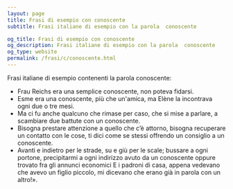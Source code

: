 ```yaml
---
layout: page
title: Frasi di esempio con conoscente 
subtitle: Frasi italiane di esempio con la parola  conoscente

og_title: Frasi di esempio con conoscente 
og_description: Frasi italiane di esempio con la parola  conoscente
og_type: website
permalink: /frasi/c/conoscente.html
---
```


Frasi italiane di esempio contenenti la parola conoscente:


- Frau Reichs era una semplice conoscente, non poteva fidarsi.
- Esme era una conoscente, più che un'amica, ma Elène la incontrava ogni due o tre mesi.
- Ma ci fu anche qualcuno che rimase per caso, che si mise a parlare, a scambiare due battute con un conoscente.
- Bisogna prestare attenzione a quello che c’è attorno, bisogna recuperare un contatto con le cose, ti dici come se stessi offrendo un consiglio a un conoscente.
- Avanti e indietro per le strade, su e giù per le scale; bussare a ogni portone, precipitarmi a ogni indirizzo avuto da un conoscente oppure trovato fra gli annunci economici E i padroni di casa, appena vedevano che avevo un figlio piccolo, mi dicevano che erano già in parola con un altro!».
